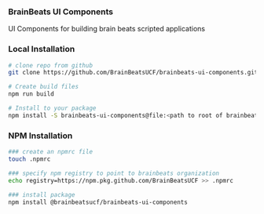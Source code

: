 ### BrainBeats UI Components
UI Components for building brain beats scripted applications

### Local Installation
```bash
# clone repo from github
git clone https://github.com/BrainBeatsUCF/brainbeats-ui-components.git

# Create build files
npm run build

# Install to your package
npm install -S brainbeats-ui-components@file:<path to root of brainbeats-ui-component repo>
```

### NPM Installation
```bash
### create an npmrc file
touch .npmrc

### specify npm registry to point to brainbeats organization
echo registry=https://npm.pkg.github.com/BrainBeatsUCF >> .npmrc

### install package
npm install @brainbeatsucf/brainbeats-ui-components
```